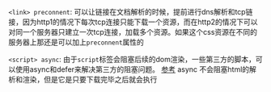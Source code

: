 `<link> preconnent`: 可以让链接在文档解析的时候，提前进行dns解析和tcp链接，因为http1的情况下每次tcp连接只能下载一个资源，而在http2的情况下可以对同一个服务器只建立一次tcp连接，加载多个资源。如果这个css资源在不同的服务器上那还是可以加上`preconnent`属性的

`<script> async`: 由于`script`标签会阻塞后续的dom渲染，一些第三方的脚本，可以使用async和defer来解决第三方的阻塞问题。
[参考](https://www.cnblogs.com/jiasm/p/7683930.html)
async 不会阻塞html的解析和渲染，但是它是只要下载完毕之后就会执行

